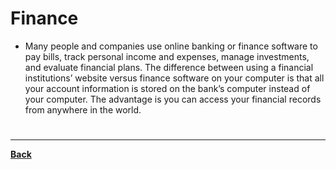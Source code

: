 # Finance
- Many people and companies use online banking or finance software to pay bills, track personal income and expenses, manage investments, and evaluate financial plans. The difference between using a financial institutions’ website versus finance software on your computer is that all your account information is stored on the bank’s computer instead of your computer. The advantage is you can access your financial records from anywhere in the world.

# 
---
**[Back](INTCOMPrelimCh13)**